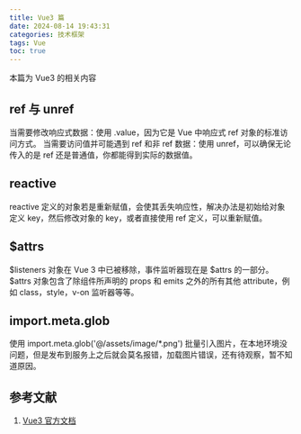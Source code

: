 ```yaml
---
title: Vue3 篇
date: 2024-08-14 19:43:31
categories: 技术框架
tags: Vue
toc: true
---
```

本篇为 Vue3 的相关内容

<!-- more -->

## ref 与 unref
当需要修改响应式数据：使用 .value，因为它是 Vue 中响应式 ref 对象的标准访问方式。
当需要访问值并可能遇到 ref 和非 ref 数据：使用 unref，可以确保无论传入的是 ref 还是普通值，你都能得到实际的数据值。

## reactive
reactive 定义的对象若是重新赋值，会使其丢失响应性，解决办法是初始给对象定义 key，然后修改对象的 key，或者直接使用 ref 定义，可以重新赋值。

## $attrs
$listeners 对象在 Vue 3 中已被移除，事件监听器现在是 $attrs 的一部分。
$attrs 对象包含了除组件所声明的 props 和 emits 之外的所有其他 attribute，例如 class，style，v-on 监听器等等。

## import.meta.glob
使用 import.meta.glob('@/assets/image/*.png') 批量引入图片，在本地环境没问题，但是发布到服务上之后就会莫名报错，加载图片错误，还有待观察，暂不知道原因。

## 参考文献
1. [Vue3 官方文档][1]

[1]: https://cn.vuejs.org/
